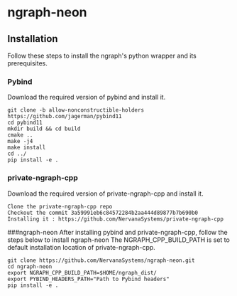 # ngraph-neon

## Installation

Follow these steps to install the ngraph's python wrapper and its prerequisites.

### Pybind

Download the required version of pybind and install it.
```
git clone -b allow-nonconstructible-holders https://github.com/jagerman/pybind11
cd pybind11
mkdir build && cd build
cmake ..
make -j4
make install
cd ../
pip install -e .
```
### private-ngraph-cpp

Download the required version of private-ngraph-cpp and install it.
```
Clone the private-ngraph-cpp repo
Checkout the commit 3a59991eb6c84572284b2aa444d89877b7b690b0
Installing it : https://github.com/NervanaSystems/private-ngraph-cpp 
```

###ngraph-neon
After installing pybind and private-ngraph-cpp, follow the steps below to install ngraph-neon
The NGRAPH_CPP_BUILD_PATH is set to default installation location of private-ngraph-cpp.
```
git clone https://github.com/NervanaSystems/ngraph-neon.git
cd ngraph-neon
export NGRAPH_CPP_BUILD_PATH=$HOME/ngraph_dist/
export PYBIND_HEADERS_PATH="Path to Pybind headers"
pip install -e .
```

